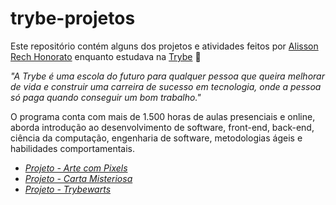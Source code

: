 # trybe-projetos

Este repositório contém alguns dos projetos e atividades feitos por [Alisson Rech Honorato](https://www.linkedin.com/in/alisson-rech-honorato-7906b5158/) enquanto estudava na [Trybe](https://www.betrybe.com/) :rocket:

_"A Trybe é uma escola do futuro para qualquer pessoa que queira melhorar de vida e construir uma carreira de sucesso em tecnologia, onde a pessoa só paga quando conseguir um bom trabalho."_

O programa conta com mais de 1.500 horas de aulas presenciais e online, aborda introdução ao desenvolvimento de software, front-end, back-end, ciência da computação, engenharia de software, metodologias ágeis e habilidades comportamentais.

- _[Projeto - Arte com Pixels](https://github.com/alissonrh/pixel-art)_
- _[Projeto - Carta Misteriosa](https://github.com/alissonrh/mistery-letter)_
- _[Projeto - Trybewarts](https://github.com/alissonrh/trybewarts)_


